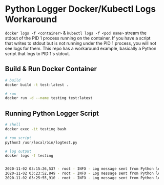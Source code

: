 # Python Logger Docker/Kubectl Logs Workaround

`docker logs -f <container>` & `kubectl logs -f <pod name>` stream the stdout of the PID 1 process running on the container. If you have a script that writes to stdout but is not running under the PID 1 process, you will not see logs for them. This repo has a workaround example, basically a Python script that logs to PID 1's stdout.

## Build & Run Docker Container

```bash
# build
docker build -t test:latest .

# run
docker run -d --name testing test:latest
```

## Running Python Logger Script

```bash
# shell
docker exec -it testing bash

# run script
python3 /usr/local/bin/logtest.py

# log output
docker logs -f testing


2020-11-02 03:15:26,537 - root - INFO - Log message sent from Python logger script to pid 1 stdout
2020-11-02 03:23:52,849 - root - INFO - Log message sent from Python logger script to pid 1 stdout
2020-11-02 03:25:55,910 - root - INFO - Log message sent from Python logger script to pid 1 stdout
```